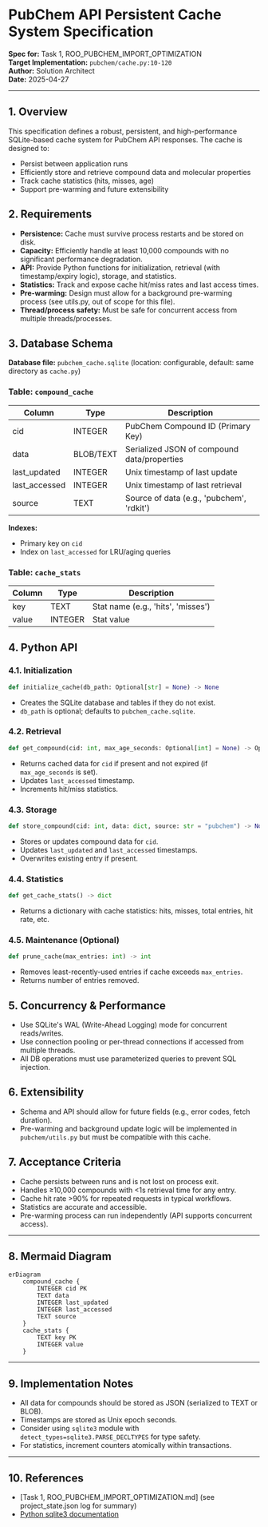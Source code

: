 # PubChem API Persistent Cache System Specification

**Spec for:** Task 1, ROO_PUBCHEM_IMPORT_OPTIMIZATION  
**Target Implementation:** `pubchem/cache.py:10-120`  
**Author:** Solution Architect  
**Date:** 2025-04-27

---

## 1. Overview

This specification defines a robust, persistent, and high-performance SQLite-based cache system for PubChem API responses. The cache is designed to:
- Persist between application runs
- Efficiently store and retrieve compound data and molecular properties
- Track cache statistics (hits, misses, age)
- Support pre-warming and future extensibility

## 2. Requirements

- **Persistence:** Cache must survive process restarts and be stored on disk.
- **Capacity:** Efficiently handle at least 10,000 compounds with no significant performance degradation.
- **API:** Provide Python functions for initialization, retrieval (with timestamp/expiry logic), storage, and statistics.
- **Statistics:** Track and expose cache hit/miss rates and last access times.
- **Pre-warming:** Design must allow for a background pre-warming process (see utils.py, out of scope for this file).
- **Thread/process safety:** Must be safe for concurrent access from multiple threads/processes.

## 3. Database Schema

**Database file:** `pubchem_cache.sqlite` (location: configurable, default: same directory as `cache.py`)

### Table: `compound_cache`
| Column         | Type      | Description                                 |
|----------------|-----------|---------------------------------------------|
| cid            | INTEGER   | PubChem Compound ID (Primary Key)           |
| data           | BLOB/TEXT | Serialized JSON of compound data/properties |
| last_updated   | INTEGER   | Unix timestamp of last update               |
| last_accessed  | INTEGER   | Unix timestamp of last retrieval            |
| source         | TEXT      | Source of data (e.g., 'pubchem', 'rdkit')   |

**Indexes:**
- Primary key on `cid`
- Index on `last_accessed` for LRU/aging queries

### Table: `cache_stats`
| Column         | Type      | Description                                 |
|----------------|-----------|---------------------------------------------|
| key            | TEXT      | Stat name (e.g., 'hits', 'misses')          |
| value          | INTEGER   | Stat value                                  |

## 4. Python API

### 4.1. Initialization

```python
def initialize_cache(db_path: Optional[str] = None) -> None
```
- Creates the SQLite database and tables if they do not exist.
- `db_path` is optional; defaults to `pubchem_cache.sqlite`.

### 4.2. Retrieval

```python
def get_compound(cid: int, max_age_seconds: Optional[int] = None) -> Optional[dict]
```
- Returns cached data for `cid` if present and not expired (if `max_age_seconds` is set).
- Updates `last_accessed` timestamp.
- Increments hit/miss statistics.

### 4.3. Storage

```python
def store_compound(cid: int, data: dict, source: str = "pubchem") -> None
```
- Stores or updates compound data for `cid`.
- Updates `last_updated` and `last_accessed` timestamps.
- Overwrites existing entry if present.

### 4.4. Statistics

```python
def get_cache_stats() -> dict
```
- Returns a dictionary with cache statistics: hits, misses, total entries, hit rate, etc.

### 4.5. Maintenance (Optional)

```python
def prune_cache(max_entries: int) -> int
```
- Removes least-recently-used entries if cache exceeds `max_entries`.
- Returns number of entries removed.

## 5. Concurrency & Performance

- Use SQLite's WAL (Write-Ahead Logging) mode for concurrent reads/writes.
- Use connection pooling or per-thread connections if accessed from multiple threads.
- All DB operations must use parameterized queries to prevent SQL injection.

## 6. Extensibility

- Schema and API should allow for future fields (e.g., error codes, fetch duration).
- Pre-warming and background update logic will be implemented in `pubchem/utils.py` but must be compatible with this cache.

## 7. Acceptance Criteria

- Cache persists between runs and is not lost on process exit.
- Handles ≥10,000 compounds with <1s retrieval time for any entry.
- Cache hit rate >90% for repeated requests in typical workflows.
- Statistics are accurate and accessible.
- Pre-warming process can run independently (API supports concurrent access).

---

## 8. Mermaid Diagram

```mermaid
erDiagram
    compound_cache {
        INTEGER cid PK
        TEXT data
        INTEGER last_updated
        INTEGER last_accessed
        TEXT source
    }
    cache_stats {
        TEXT key PK
        INTEGER value
    }
```

---

## 9. Implementation Notes

- All data for compounds should be stored as JSON (serialized to TEXT or BLOB).
- Timestamps are stored as Unix epoch seconds.
- Consider using `sqlite3` module with `detect_types=sqlite3.PARSE_DECLTYPES` for type safety.
- For statistics, increment counters atomically within transactions.

---

## 10. References

- [Task 1, ROO_PUBCHEM_IMPORT_OPTIMIZATION.md] (see project_state.json log for summary)
- [Python sqlite3 documentation](https://docs.python.org/3/library/sqlite3.html)